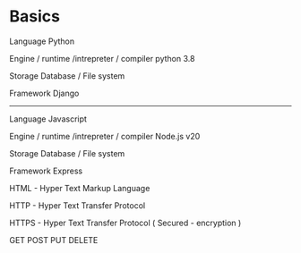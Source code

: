 # Basics

Language 
Python

Engine / runtime /intrepreter / compiler
python 3.8

Storage
Database / File system

Framework
Django


-------------
Language
Javascript

Engine / runtime /intrepreter / compiler
Node.js v20


Storage
Database / File system

Framework
Express




HTML - Hyper Text Markup Language

HTTP - Hyper Text Transfer Protocol

HTTPS - Hyper Text Transfer Protocol ( Secured -  encryption )

GET
POST
PUT
DELETE
